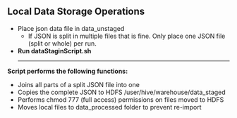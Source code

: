 ## Local Data Storage Operations
- Place json data file in data_unstaged
    * If JSON is split in multiple files that is fine. Only place one JSON file (split or whole) per run.
- **Run dataStaginScript.sh**
  ____
 **Script performs the following functions:**
- Joins all parts of a split JSON file into one
- Copies the complete JSON to HDFS /user/hive/warehouse/data_staged
- Performs chmod 777 (full access) permissions on files moved to HDFS
- Moves local files to data_processed folder to prevent re-import
